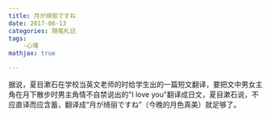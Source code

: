 ```yaml
---
title: 月が绮丽ですね
date: 2017-06-13 
categories: 随笔札记
tags:
    -心情
mathjax: true

---
```

  据说，夏目漱石在学校当英文老师的时给学生出的一篇短文翻译，要把文中男女主角在月下散步时男主角情不自禁说出的"I love you"翻译成日文，夏目漱石说，不应直译而应含蓄，翻译成“月が绮丽ですね”（今晚的月色真美）就足够了。
<!-- more -->
  
